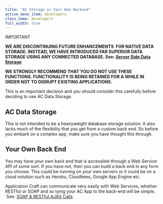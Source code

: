 ```yaml
---
title: "AC Storage or Your Own Backend"
active_menu_item: developers
class_name: developers
full_width: true
---
```



IMPORTANT

**WE ARE DISCONTINUING FUTURE ENHANCEMENTS  FOR NATIVE DATA STORAGE. INSTEAD, WE HAVE INTRODUCED FAR SUPERIOR DATA STORAGE USING ANY CONNECTED DATABASE. See: [Server Side Data Storage](../../../data-storage/server-side-data-storage/)**

**WE STRONGLY RECOMMEND THAT YOU DO NOT USE THESE FUNCTIONS. FUNCTIONALITY IS BEING RETAINED FOR A WHILE IN ORDER NOT TO DISRUPT EXISTING APPLICATIONS.**

This is an important decision and you should consider this carefully before deciding to use AC Data Storage.

## AC Data Storage

This is not intended to be a heavyweight database storage solution. It also lacks much of the flexibility that you get from a custom back end. So before you embark on a complex app, make sure you have thought this through.

## Your Own Back End

You may have your own back end that is accessible through a Web Service API of some sort. If you have not, then you can build a back end in any form you choose. This could be running on your own servers or it could be on a cloud solution such as Heroku, Cloudbees, Google App Engine etc.

Application Craft can communicate very easily with Web Services, whether RESTful or SOAP and so tying your AC App to the back-end will be simple.  See: [SOAP & RESTful AJAX Calls](../../../scripting-apis/client-api/soap-restful-ajax-calls/)
